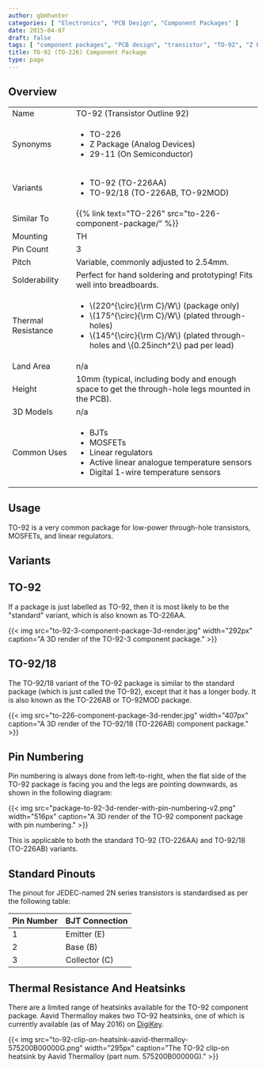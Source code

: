 ```yaml
---
author: gbmhunter
categories: [ "Electronics", "PCB Design", "Component Packages" ]
date: 2015-04-07
draft: false
tags: [ "component packages", "PCB design", "transistor", "TO-92", "Z Package", "TO-226AA", "TO-226AB" ]
title: TO-92 (TO-226) Component Package
type: page
---
```


## Overview

<table>
  <tbody>
    <tr>
      <td>Name</td>
      <td>TO-92 (Transistor Outline 92)</td>
    </tr>
    <tr>
<td>Synonyms</td>
<td>
  <ul>
    <li>TO-226</li>
    <li>Z Package (Analog Devices)</li>
    <li>29-11 (On Semiconductor)</li>
  </ul>    
</td>
</tr>
<tr>
<td >Variants
</td>
<td >
    <ul>
        <li>TO-92 (TO-226AA)</li>
        <li>TO-92/18 (TO-226AB, TO-92MOD)</li>
    </ul>
</td>
</tr>
<tr>
<td>Similar To</td>
<td>{{% link text="TO-226" src="to-226-component-package/" %}}</td>
</tr>
<tr >
<td >Mounting</td>
<td >TH</td>
</tr>
<tr >
<td >Pin Count</td>
<td >3</td>
</tr>
<tr >
<td >Pitch</td>
<td >Variable, commonly adjusted to 2.54mm.
</td></tr><tr >
<td >Solderability
</td>
<td >Perfect for hand soldering and prototyping! Fits well into breadboards.
</td></tr><tr >
<td >Thermal Resistance
</td>
<td>
  <ul>
    <li>\(220^{\circ}{\rm C}/W\) (package only)</li>
    <li>\(175^{\circ}{\rm C}/W\) (plated through-holes)</li>
    <li>\(145^{\circ}{\rm C}/W\) (plated through-holes and \(0.25inch^2\) pad per lead)</li>
  </ul>
</td>
</tr>
<tr >
<td >Land Area</td>
<td >n/a</td>
</tr>
<tr >
<td >Height</td>
<td >10mm (typical, including body and enough space to get the through-hole legs mounted in the PCB).</td>
</tr>
<tr >
<td >3D Models</td>
<td >n/a</td>
</tr>
<tr >
<td >Common Uses</td>
<td>
  <ul>
    <li>BJTs</li>
    <li>MOSFETs</li>
    <li>Linear regulators</li>
    <li>Active linear analogue temperature sensors</li>
    <li>Digital 1-wire temperature sensors</li>
  </ul>
</td>
</tr>
</tbody>
</table>

## Usage

TO-92 is a very common package for low-power through-hole transistors, MOSFETs, and linear regulators.

## Variants

## TO-92

If a package is just labelled as TO-92, then it is most likely to be the "standard" variant, which is also known as TO-226AA.

{{< img src="to-92-3-component-package-3d-render.jpg" width="292px" caption="A 3D render of the TO-92-3 component package."  >}}

## TO-92/18

The TO-92/18 variant of the TO-92 package is similar to the standard package (which is just called the TO-92), except that it has a longer body. It is also known as the TO-226AB or TO-92MOD package.

{{< img src="to-226-component-package-3d-render.jpg" width="407px" caption="A 3D render of the TO-92/18 (TO-226AB) component package."  >}}

## Pin Numbering

Pin numbering is always done from left-to-right, when the flat side of the TO-92 package is facing you and the legs are pointing downwards, as shown in the following diagram:

{{< img src="package-to-92-3d-render-with-pin-numbering-v2.png" width="516px" caption="A 3D render of the TO-92 component package with pin numbering."  >}}

This is applicable to both the standard TO-92 (TO-226AA) and TO-92/18 (TO-226AB) variants.

## Standard Pinouts

The pinout for JEDEC-named 2N series transistors is standardised as per the following table:

<table>
    <thead>
        <tr>
            <th>Pin Number</th>
            <th>BJT Connection</th>
        </tr>
    <tbody>
        <tr>
            <td>1</td>
            <td>Emitter (E)</td>
        </tr>
        <tr>
            <td>2</td>
            <td>Base (B)</td>
        </tr>
        <tr>
            <td>3</td>
            <td>Collector (C)</td>
        </tr>
    </tbody>
</table>

## Thermal Resistance And Heatsinks

There are a limited range of heatsinks available for the TO-92 component package. Aavid Thermalloy makes two TO-92 heatsinks, one of which is currently available (as of May 2016) on [DigiKey](http://www.digikey.com/product-detail/en/575200B00000G/HS251-ND/269309).

{{< img src="to-92-clip-on-heatsink-aavid-thermalloy-575200B00000G.png" width="295px" caption="The TO-92 clip-on heatsink by Aavid Thermalloy (part num. 575200B00000G)."  >}}
